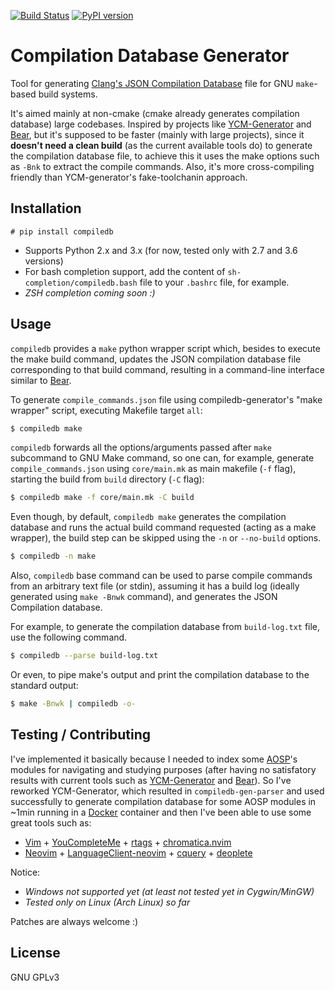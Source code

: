 [![Build Status](https://travis-ci.com/nickdiego/compiledb-generator.svg?branch=master)](https://travis-ci.com/nickdiego/compiledb-generator)
[![PyPI version](https://badge.fury.io/py/compiledb.svg)](https://badge.fury.io/py/compiledb)

# Compilation Database Generator

Tool for generating [Clang's JSON Compilation Database][compdb] file for GNU
`make`-based build systems.

It's aimed mainly at non-cmake (cmake already generates compilation database)
large codebases. Inspired by projects like [YCM-Generator][ycm-gen] and [Bear][bear],
but it's supposed to be faster (mainly with large projects), since it **doesn't need a
clean build** (as the current available tools do) to generate the compilation database
file, to achieve this it uses the make options such as `-Bnk` to extract the compile
commands. Also, it's more cross-compiling friendly than YCM-generator's fake-toolchanin
approach.

## Installation

```
# pip install compiledb
```
- Supports Python 2.x and 3.x (for now, tested only with 2.7 and 3.6 versions)
- For bash completion support, add the content of `sh-completion/compiledb.bash` file
  to your `.bashrc` file, for example.
- _ZSH completion coming soon :)_

## Usage

`compiledb` provides a `make` python wrapper script which, besides to execute the make
build command, updates the JSON compilation database file corresponding to that build
command, resulting in a command-line interface similar to [Bear][bear].

To generate `compile_commands.json` file using compiledb-generator's "make wrapper" script,
executing Makefile target `all`:
```bash
$ compiledb make
```

`compiledb` forwards all the options/arguments passed after `make` subcommand to GNU Make
command, so one can, for example, generate `compile_commands.json` using `core/main.mk`
as main makefile (`-f` flag), starting the build from `build` directory (`-C` flag):
```bash
$ compiledb make -f core/main.mk -C build
```

Even though, by default, `compiledb make` generates the compilation database and runs the
actual build command requested (acting as a make wrapper), the build step can be skipped using
the `-n` or `--no-build` options.
```bash
$ compiledb -n make
```

Also, `compiledb` base command can be used to parse compile commands from an arbitrary text
file (or stdin), assuming it has a build log (ideally generated using `make -Bnwk` command),
and generates the JSON Compilation database.

For example, to generate the compilation database  from `build-log.txt` file, use the following
command.
```bash
$ compiledb --parse build-log.txt
```

Or even, to pipe make's output and print the compilation database to the standard output:
```bash
$ make -Bnwk | compiledb -o-
```

## Testing / Contributing

I've implemented it basically because I needed to index some [AOSP][aosp]'s modules for navigating
and studying purposes (after having no satisfatory results with current tools such as
[YCM-Generator][ycm] and [Bear][bear]). So I've reworked YCM-Generator, which resulted in
`compiledb-gen-parser` and used successfully to generate compilation database for some AOSP
modules in ~1min running in a [Docker][docker] container and then I've been able to use some
great tools such as:

- [Vim][vim] + [YouCompleteMe][ycm] + [rtags][rtags] + [chromatica.nvim][chrom]
- [Neovim][neovim] + [LanguageClient-neovim][lsp] + [cquery][cquery] + [deoplete][deoplete]

Notice:
- _Windows not supported yet (at least not tested yet in Cygwin/MinGW)_
- _Tested only on Linux (Arch Linux) so far_

Patches are always welcome :)

## License
GNU GPLv3

[compdb]: https://clang.llvm.org/docs/JSONCompilationDatabase.html
[ycm]: https://github.com/Valloric/YouCompleteMe
[rtags]: https://github.com/Andersbakken/rtags
[chrom]: https://github.com/arakashic/chromatica.nvim
[ycm-gen]: https://github.com/rdnetto/YCM-Generator
[bear]: https://github.com/rizsotto/Bear
[aosp]: https://source.android.com/
[docker]: https://www.docker.com/
[vim]: https://www.vim.org/
[neovim]: https://neovim.io/
[lsp]: https://github.com/autozimu/LanguageClient-neovim
[cquery]: https://github.com/cquery-project/cquery
[deoplete]: https://github.com/Shougo/deoplete.nvim
